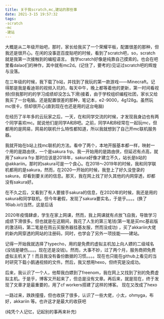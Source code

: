 ```yaml
---
title: 关于我scratch,mc,建站的那些事
date: 2021-3-15 19:57:32
tags: 
-scratch
-mc
-建站
---
```

大概是从二年级开始吧，那时，家长给我买了一个荣耀平板，配置很差的那种，但我还是很开心。在闲的没事逛百度贴吧的时候，看到了scratch吧，so，scratch就是我第一次接触到的编程语言。
我学scratch好像是纯靠自己摸索的。也会在吧里看dalao们的神作，其中就有mc2d。(记住了，要考的)见证过scratch吧的辉煌与没落。

在三年级的时候，我下载了b站，并找到了我玩的第一款游戏——Minecraft。记得那是我是看迪哥的视频入坑的，每天中午，晚上都等着他的更新，第一时间看视频(但我那时的的学习成绩却没怎么下滑)接着，由于学校组织编程社团，家长又给我买了一台电脑。还是配置很差的那种，笔记本，e2-9000，4g128g。虽然玩mc很卡，但却很开心(直到现在也还是用的这台电脑)

在经历了半年多的云玩家之后，一天，在和同学交流的时候，才发现我身边也有两个同学喜欢mc。就说他们是同学A和B吧。之前，同学A和B经常在一起玩mc，但都用的是网易，网易的联机什么特性都知道，所以我就想到了自己开mc联机服务器。

我就开始在b站上找mc联机的方法。看中了两个，本地开服基本都一样，映射一个用的是路由侠，一个是sakura frp。我一开始用的是路由侠，但延迟有点高，就用了sakura frp 那时应该是2018年，sakura好像才建立不久，站长是b站的@akkariin。那时的sakura可是一个良心。在2018～2019年的时候，我和同学联机都用的是sakura，然而，在2020一开始的时候，我登上了好久没登录的sakura，却看到要关闭的信息。那天，我在网上找了好久其他的内网穿透，却都没有sakura好。

在不久之后，又看到了有人要接手sakura的信息，在2020年的时候，我还是用的sakura和同学联机。但今年暑假，发现了sakura要实名，于是乎。。。。(换了16lab.io!)当然，这是后话

2020年疫情肆虐，学生在家上网课，然而，我上网课就有点放飞自我，导致学习成绩下滑很多。但也就是在这期间，我花了人生的第三笔钱(第一笔是买mc基岩版的激活码，第二笔是在雨云买服务器挂基友服，然而没成功)
，买了akkariin大佬的新内网穿透的网站的注册码，同时，也学会了另外一项技能——建站。

记得一开始我就选择了typecho，用的是免费的虚拟主机加上向人嫖的二级域名(没钱是硬伤。。。。现在还是没钱)。然而，大事不妙，过了两个月，服务商把免费虚拟主机关了！而且我没有备份数据的习惯。。。。现在也只能在github上看见的当时研究下载小鹅通视频的文件。然后，我又想用hexo，但终究是没成功。

后来，我认识了一个人，他帮我白嫖到了freenom，我在网上又找到了别的免费虚拟主机。于是乎，博客又开起来了，但总是没有文章。再后来，就是现在，终于发现了文章才是最重要的，用了cf workers搭建了这样的博客。
现在又改成了hexo

一路过来，跌跌撞撞，但也收获了很多，认识了一些大佬，小太，ohmyga，布好，akkariin 等。也许这才是最大的收获吧

(纯凭个人记忆，记起别的事再来补充)